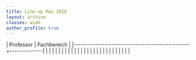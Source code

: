 ```yaml
---
title: Line-up Mai 2020
layout: archive
classes: wide
author_profile: true
---
```

| Professor                                       | Fachbereich  |
|-------------------------------------------------+--------------|
|                                                 |              |
|                                                 |              |
|                                                 |              |
|                                                 |              |
|                                                 |              |
|                                                 |              |
|                                                 |              |
|                                                 |              |
|                                                 |              |
